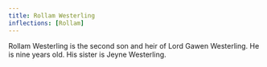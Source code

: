 ```yaml
---
title: Rollam Westerling
inflections: [Rollam]
---
```


Rollam Westerling is the second son and heir of Lord Gawen Westerling. He is nine years old. His sister is Jeyne Westerling.



